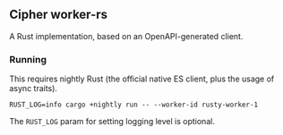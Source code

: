 ## Cipher worker-rs

A Rust implementation, based on an OpenAPI-generated client.

### Running

This requires nightly Rust (the official native ES client, plus the usage of async traits).

```shell script
RUST_LOG=info cargo +nightly run -- --worker-id rusty-worker-1
```

The `RUST_LOG` param for setting logging level is optional.